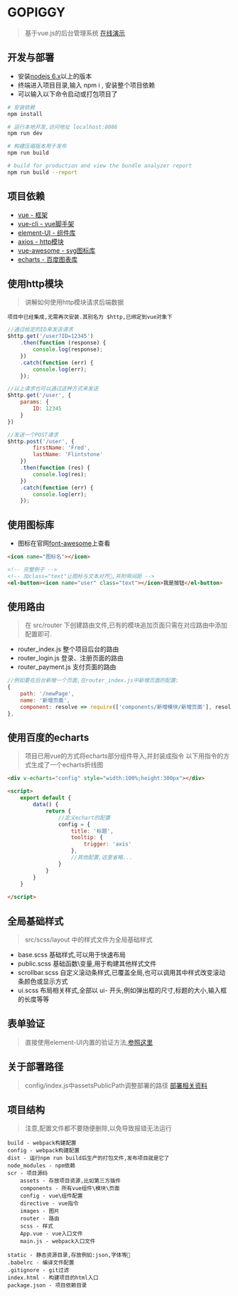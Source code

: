 # GOPIGGY
> 基于vue.js的后台管理系统
[在线演示](http://moerj.com/GOPIGGY)

## 开发与部署
- 安装[nodejs 6.x](http://nodejs.cn/download/)以上的版本
- 终端进入项目目录,输入 npm i , 安装整个项目依赖
- 可以输入以下命令启动或打包项目了
``` bash
# 安装依赖
npm install

# 运行本地开发,访问地址 localhost:8086
npm run dev

# 构建压缩版本用于发布
npm run build

# build for production and view the bundle analyzer report
npm run build --report
```

## 项目依赖
- [vue - 框架](https://cn.vuejs.org/v2)
- [vue-cli - vue脚手架](https://github.com/vuejs/vue-cli)
- [element-UI - 组件库](http://element.eleme.io/1.3/#/zh-CN/component/installation)
- [axios - http模块](http://www.jianshu.com/p/df464b26ae58)
- [vue-awesome - svg图标库](http://fontawesome.dashgame.com/)
- [echarts - 百度图表库](http://echarts.baidu.com/examples.html)


## 使用http模块
>讲解如何使用http模块请求后端数据

    项目中已经集成,无需再次安装.其别名为 $http,已绑定到vue对象下
```js
//通过给定的ID来发送请求
$http.get('/user?ID=12345')
    .then(function (response) {
        console.log(response);
    })
    .catch(function (err) {
        console.log(err);
    });

//以上请求也可以通过这种方式来发送
$http.get('/user', {
    params: {
        ID: 12345
    }
})

//发送一个POST请求
$http.post('/user', {
        firstName: 'Fred',
        lastName: 'Flintstone'
    })
    .then(function (res) {
        console.log(res);
    })
    .catch(function (err) {
        console.log(err);
    });

```

## 使用图标库
- 图标在官网[font-awesome](http://fontawesome.dashgame.com/)上查看
```html
<icon name="图标名"></icon>

<!-- 完整例子 -->
<!-- 加class="text"让图标与文本对齐,并附带间距 -->
<el-button><icon name="user" class="text"></icon>我是按钮</el-button>
```

## 使用路由
>在 src/router 下创建路由文件,已有的模块追加页面只需在对应路由中添加配置即可.
- router_index.js 整个项目后台的路由
- router_login.js 登录、注册页面的路由
- router_payment.js 支付页面的路由
```js
//例如要在后台新增一个页面,在router_index.js中新增页面的配置:
{
    path: '/newPage',
    name: '新增页面',
    component: resolve => require(['components/新增模块/新增页面'], resolve),
},
```

## 使用百度的echarts
>项目已用vue的方式将echarts部分组件导入,并封装成指令
以下用指令的方式生成了一个echarts折线图
```html
<div v-echarts="config" style="width:100%;height:300px"></div>

<script>
    export default {
        data() {
            return {
                //定义echart的配置
                config = {
                    title: '标题',
                    tooltip: {
                        trigger: 'axis'
                    },
                    //其他配置,这里省略...
                } 
            }
        }
    }
    
</script>
```

## 全局基础样式
>src/scss/layout 中的样式文件为全局基础样式
- base.scss 基础样式,可以用于快速布局
- public.scss 基础函数\变量,用于构建其他样式文件
- scrollbar.scss 自定义滚动条样式,已覆盖全局,也可以调用其中样式改变滚动条颜色或显示方式
- ui.scss 布局相关样式,全部以 ui- 开头,例如弹出框的尺寸,标题的大小,输入框的长度等等

## 表单验证
>直接使用element-UI内置的验证方法,[参照这里](http://element.eleme.io/1.3/#/zh-CN/component/form)

## 关于部署路径
>config/index.js中assetsPublicPath调整部署的路径
[部署相关资料](https://segmentfault.com/a/1190000007020948)

## 项目结构
>注意,配置文件都不要随便删除,以免导致报错无法运行

    build - webpack构建配置
    config - webpack构建配置
    dist - 运行npm run build后生产的打包文件,发布项目就是它了
    node_modules - npm依赖
    scr - 项目源码
        assets - 存放项目资源,比如第三方插件
        components - 所有vue组件\模块\页面
        config - vue\组件配置
        directive - vue指令
        images - 图片
        router - 路由
        scss - 样式
        App.vue - vue入口文件
        main.js - webpack入口文件

    static - 静态资源目录,存放例如:json,字体等
    .babelrc - 编译文件配置
    .gitignore - git过滤
    index.html - 构建项目的html入口
    package.json - 项目依赖目录